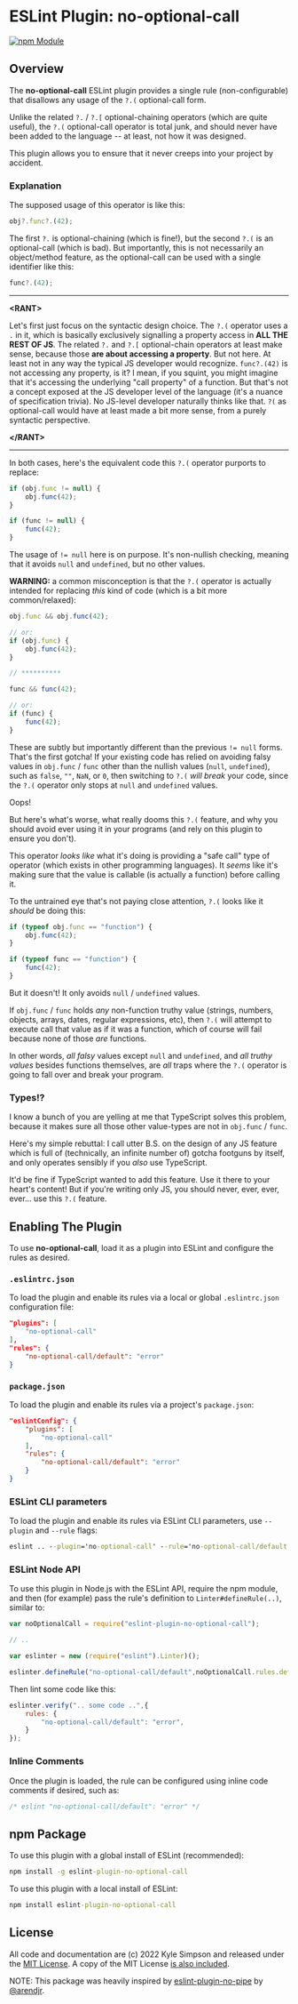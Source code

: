# ESLint Plugin: no-optional-call

[![npm Module](https://badge.fury.io/js/eslint-plugin-no-optional-call.svg)](https://www.npmjs.org/package/eslint-plugin-no-optional-call)

## Overview

The **no-optional-call** ESLint plugin provides a single rule (non-configurable) that disallows any usage of the `?.(` optional-call form.

Unlike the related `?.` / `?.[` optional-chaining operators (which are quite useful), the `?.(` optional-call operator is total junk, and should never have been added to the language -- at least, not how it was designed.

This plugin allows you to ensure that it never creeps into your project by accident.

### Explanation

The supposed usage of this operator is like this:

```js
obj?.func?.(42);
```

The first `?.` is optional-chaining (which is fine!), but the second `?.(` is an optional-call (which is bad). But importantly, this is not necessarily an object/method feature, as the optional-call can be used with a single identifier like this:

```js
func?.(42);
```

----

**&lt;RANT>**

Let's first just focus on the syntactic design choice. The `?.(` operator uses a `.` in it, which is basically exclusively signalling a property access in **ALL THE REST OF JS**. The related `?.` and `?.[` optional-chain operators at least make sense, because those **are about accessing a property**. But not here. At least not in any way the typical JS developer would recognize. `func?.(42)` is not accessing any property, is it? I mean, if you squint, you might imagine that it's accessing the underlying "call property" of a function. But that's not a concept exposed at the JS developer level of the language (it's a nuance of specification trivia). No JS-level developer naturally thinks like that. `?(` as optional-call would have at least made a bit more sense, from a purely syntactic perspective.

**&lt;/RANT>**

----

In both cases, here's the equivalent code this `?.(` operator purports to replace:

```js
if (obj.func != null) {
    obj.func(42);
}

if (func != null) {
    func(42);
}
```

The usage of `!= null` here is on purpose. It's non-nullish checking, meaning that it avoids `null` and `undefined`, but no other values.

**WARNING:** a common misconception is that the `?.(` operator is actually intended for replacing *this* kind of code (which is a bit more common/relaxed):

```js
obj.func && obj.func(42);

// or:
if (obj.func) {
    obj.func(42);
}

// **********

func && func(42);

// or:
if (func) {
    func(42);
}
```

These are subtly but importantly different than the previous `!= null` forms. That's the first gotcha! If your existing code has relied on avoiding falsy values in `obj.func` / `func` other than the nullish values (`null`, `undefined`), such as `false`, `""`, `NaN`, or `0`, then switching to `?.(` *will break* your code, since the `?.(` operator only stops at `null` and `undefined` values.

Oops!

But here's what's worse, what really dooms this `?.(` feature, and why you should avoid ever using it in your programs (and rely on this plugin to ensure you don't).

This operator *looks like* what it's doing is providing a "safe call" type of operator (which exists in other programming languages). It *seems* like it's making sure that the value is callable (is actually a function) before calling it.

To the untrained eye that's not paying close attention, `?.(` looks like it *should* be doing this:

```js
if (typeof obj.func == "function") {
    obj.func(42);
}

if (typeof func == "function") {
    func(42);
}
```

But it doesn't! It only avoids `null` / `undefined` values.

If `obj.func` / `func` holds *any* non-function truthy value (strings, numbers, objects, arrays, dates, regular expressions, etc), then `?.(` will attempt to execute call that value as if it was a function, which of course will fail because none of those *are* functions.

In other words, *all falsy* values except `null` and `undefined`, and *all truthy values* besides functions themselves, are *all* traps where the `?.(` operator is going to fall over and break your program.

### Types!?

I know a bunch of you are yelling at me that TypeScript solves this problem, because it makes sure all those other value-types are not in `obj.func` / `func`.

Here's my simple rebuttal: I call utter B.S. on the design of any JS feature which is full of (technically, an infinite number of) gotcha footguns by itself, and only operates sensibly if you *also* use TypeScript.

It'd be fine if TypeScript wanted to add this feature. Use it there to your heart's content! But if you're writing only JS, you should never, ever, ever, ever... use this `?.(` feature.

## Enabling The Plugin

To use **no-optional-call**, load it as a plugin into ESLint and configure the rules as desired.

### `.eslintrc.json`

To load the plugin and enable its rules via a local or global `.eslintrc.json` configuration file:

```json
"plugins": [
    "no-optional-call"
],
"rules": {
    "no-optional-call/default": "error"
}
```

### `package.json`

To load the plugin and enable its rules via a project's `package.json`:

```json
"eslintConfig": {
    "plugins": [
        "no-optional-call"
    ],
    "rules": {
        "no-optional-call/default": "error"
    }
}
```

### ESLint CLI parameters

To load the plugin and enable its rules via ESLint CLI parameters, use `--plugin` and `--rule` flags:

```cmd
eslint .. --plugin='no-optional-call' --rule='no-optional-call/default: error' ..
```

### ESLint Node API

To use this plugin in Node.js with the ESLint API, require the npm module, and then (for example) pass the rule's definition to `Linter#defineRule(..)`, similar to:

```js
var noOptionalCall = require("eslint-plugin-no-optional-call");

// ..

var eslinter = new (require("eslint").Linter)();

eslinter.defineRule("no-optional-call/default",noOptionalCall.rules.default);
```

Then lint some code like this:

```js
eslinter.verify(".. some code ..",{
    rules: {
        "no-optional-call/default": "error",
    }
});
```

### Inline Comments

Once the plugin is loaded, the rule can be configured using inline code comments if desired, such as:

```js
/* eslint "no-optional-call/default": "error" */
```

## npm Package

To use this plugin with a global install of ESLint (recommended):

```cmd
npm install -g eslint-plugin-no-optional-call
```

To use this plugin with a local install of ESLint:

```cmd
npm install eslint-plugin-no-optional-call
```

## License

All code and documentation are (c) 2022 Kyle Simpson and released under the [MIT License](http://getify.mit-license.org/). A copy of the MIT License [is also included](LICENSE.txt).

NOTE: This package was heavily inspired by [eslint-plugin-no-pipe](https://github.com/arendjr/eslint-plugin-no-pipe) by [@arendjr](https://github.com/arendjr).
